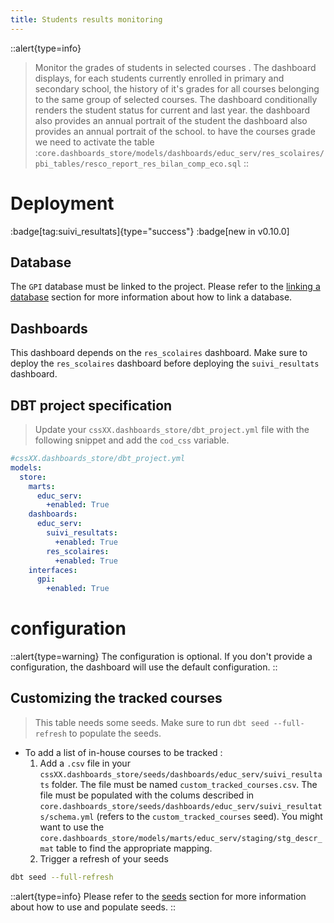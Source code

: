 ```yaml
---
title: Students results monitoring
---
```


::alert{type=info}
> Monitor the grades of students in selected courses . The dashboard displays, for each students currently enrolled in primary and secondary school, the history of it's grades for all courses belonging to the same group of selected courses. The dashboard conditionally renders the student status for current and last year. 
> the dashboard also provides an annual portrait of the student
> the dashboard also provides an annual portrait of the school. to have the courses grade we need to activate the table :`core.dashboards_store/models/dashboards/educ_serv/res_scolaires/pbi_tables/resco_report_res_bilan_comp_eco.sql`
::

# Deployment
:badge[tag:suivi_resultats]{type="success"}
:badge[new in v0.10.0]

## Database 

The `GPI` database must be linked to the project. Please refer to the [linking a database](/using/configuration/linking) section for more information about how to link a database.

## Dashboards

This dashboard depends on the `res_scolaires` dashboard. Make sure to deploy the `res_scolaires` dashboard before deploying the `suivi_resultats` dashboard.

## DBT project specification
> Update your `cssXX.dashboards_store/dbt_project.yml` file with the following snippet and add the `cod_css` variable.


```yaml
#cssXX.dashboards_store/dbt_project.yml
models: 
  store:
    marts:
      educ_serv:
        +enabled: True        
    dashboards: 
      educ_serv:
        suivi_resultats:
          +enabled: True
        res_scolaires:
          +enabled: True        
    interfaces:
      gpi:
        +enabled: True
```

# configuration
::alert{type=warning}
The configuration is optional. If you don't provide a configuration, the dashboard will use the default configuration.
::

## Customizing the tracked courses
> This table needs some seeds. Make sure to run `dbt seed --full-refresh` to populate the seeds.

* To add a list of in-house courses to be tracked :
  1. Add a `.csv` file in your `cssXX.dashboards_store/seeds/dashboards/educ_serv/suivi_resultats` folder. The file must be named `custom_tracked_courses.csv`. The file must be populated with the colums described in `core.dashboards_store/seeds/dashboards/educ_serv/suivi_resultats/schema.yml` (refers to the `custom_tracked_courses` seed). You might want to use the `core.dashboards_store/models/marts/educ_serv/staging/stg_descr_mat` table to find the appropriate mapping.
  2. Trigger a refresh of your seeds 

```bash
dbt seed --full-refresh
```

::alert{type=info}
Please refer to the [seeds](/using/marts/seeds) section for more information about how to use and populate seeds.
::
